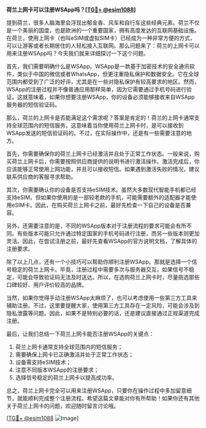 **荷兰上网卡可以注册WSApp吗？[[TG💪+ @esim1088](https://t.me/s/esim1088)]**

提到荷兰，很多人脑海里会浮现出郁金香、风车和自行车这些经典元素。荷兰不仅是一个美丽的国度，也是欧洲的一个重要国家，拥有高度发达的互联网基础设施。在荷兰，使用上网卡（也叫eSIM或虚拟SIM卡）已经成为一种非常方便的方式，可以让游客或者长期居住的人轻松接入互联网。那么问题来了：荷兰的上网卡可以用来注册WSApp吗？今天我们就来详细探讨一下这个问题。

首先，我们需要明确什么是WSApp。WSApp是一款基于加密技术的安全通讯软件，类似于中国的微信或者WhatsApp，但更注重隐私保护和数据安全。它在全球范围内都受到了广泛的好评，尤其是在一些对隐私保护有较高要求的地区。然而，WSApp的注册过程并不像普通应用那样简单，因为它需要通过手机号码进行验证。这就意味着，如果你想要注册WSApp，你的设备必须能够接收来自WSApp服务器的短信验证码。

那么，荷兰的上网卡是否能满足这个需求呢？答案是肯定的！荷兰的上网卡通常支持全球范围内的短信服务，这意味着当你使用荷兰上网卡时，是可以接收到WSApp发送的短信验证码的。不过，在实际操作中，还是有一些需要注意的地方。

首先，你需要确保你的荷兰上网卡已经激活并且处于正常工作状态。一般来说，购买荷兰上网卡后，你需要按照供应商提供的说明书进行激活操作。激活完成后，你应该能够正常使用上网功能，并且可以接收短信。如果遇到激活失败的情况，建议联系供应商的客服寻求帮助。

其次，你需要确认你的设备是否支持eSIM技术。虽然大多数现代智能手机都已经支持eSIM，但如果你使用的是一部较老款的手机，可能需要额外的适配器才能使用eSIM卡。因此，在购买荷兰上网卡之前，最好先检查一下自己的设备是否兼容。

另外，还需要注意的是，不同的WSApp版本对于注册流程的要求可能会有所不同。有些版本可能只允许通过特定国家的手机号码进行注册，而另一些版本则更加灵活。因此，在尝试注册之前，最好先查看WSApp的官方说明文档，了解具体的注册要求。

除了以上几点，还有一个小技巧可以帮助你顺利注册WSApp。那就是选择一个信号稳定的荷兰上网卡。毕竟，注册过程中需要多次与服务器交互，如果信号不稳定，可能会导致验证码无法及时送达。所以，在选购荷兰上网卡时，尽量挑选那些口碑较好、用户评价较高的品牌。

当然，如果你觉得手动注册WSApp太麻烦了，也可以考虑使用一些第三方工具来辅助注册。不过，这里要提醒大家，使用第三方工具存在一定风险，可能会涉及到隐私泄露等问题。因此，如果不是特别必要的话，还是建议直接通过正规渠道完成注册。

最后，让我们总结一下荷兰上网卡能否注册WSApp的关键点：
1. 荷兰上网卡通常支持全球范围内的短信服务；
2. 需要确保上网卡已正确激活并处于正常工作状态；
3. 设备需支持eSIM技术；
4. 注意不同版本WSApp的注册要求；
5. 选择信号稳定的荷兰上网卡以提高成功率。

总之，荷兰上网卡完全可以用来注册WSApp，只要你在操作过程中多加留意细节，就能顺利完成整个注册流程。希望这篇文章能对你有所帮助！如果你还有其他关于荷兰上网卡的问题，欢迎随时留言讨论哦。

[[TG💪+ @esim1088](https://t.me/s/esim1088) ![Image](https://i.postimg.cc/4NQfJmqS/Snipaste-2025-05-13-00-14-12.png)]